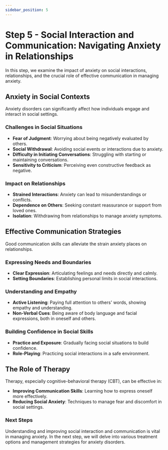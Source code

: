 ```yaml
---
sidebar_position: 5
---
```


# Step 5 - Social Interaction and Communication: Navigating Anxiety in Relationships

In this step, we examine the impact of anxiety on social interactions, relationships, and the crucial role of effective communication in managing anxiety.

## Anxiety in Social Contexts

Anxiety disorders can significantly affect how individuals engage and interact in social settings.

### Challenges in Social Situations

- **Fear of Judgment**: Worrying about being negatively evaluated by others.
- **Social Withdrawal**: Avoiding social events or interactions due to anxiety.
- **Difficulty in Initiating Conversations**: Struggling with starting or maintaining conversations.
- **Sensitivity to Criticism**: Perceiving even constructive feedback as negative.

### Impact on Relationships

- **Strained Interactions**: Anxiety can lead to misunderstandings or conflicts.
- **Dependence on Others**: Seeking constant reassurance or support from loved ones.
- **Isolation**: Withdrawing from relationships to manage anxiety symptoms.

## Effective Communication Strategies

Good communication skills can alleviate the strain anxiety places on relationships.

### Expressing Needs and Boundaries

- **Clear Expression**: Articulating feelings and needs directly and calmly.
- **Setting Boundaries**: Establishing personal limits in social interactions.

### Understanding and Empathy

- **Active Listening**: Paying full attention to others' words, showing empathy and understanding.
- **Non-Verbal Cues**: Being aware of body language and facial expressions, both in oneself and others.

### Building Confidence in Social Skills

- **Practice and Exposure**: Gradually facing social situations to build confidence.
- **Role-Playing**: Practicing social interactions in a safe environment.

## The Role of Therapy

Therapy, especially cognitive-behavioral therapy (CBT), can be effective in:

- **Improving Communication Skills**: Learning how to express oneself more effectively.
- **Reducing Social Anxiety**: Techniques to manage fear and discomfort in social settings.

### Next Steps

Understanding and improving social interaction and communication is vital in managing anxiety. In the next step, we will delve into various treatment options and management strategies for anxiety disorders.
